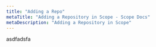 ```yaml
---
title: "Adding a Repo"
metaTitle: "Adding a Repository in Scope - Scope Docs"
metaDescription: "Adding a Repository in Scope"
---
```


asdfadsfa